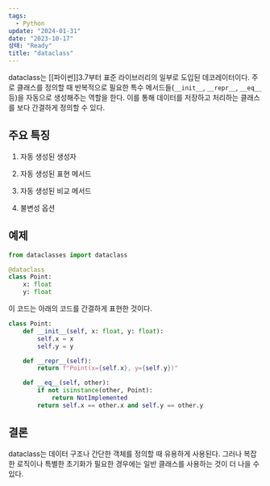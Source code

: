 ```yaml
---
tags:
  - Python
update: "2024-01-31"
date: "2023-10-17"
상태: "Ready"
title: "dataclass"
---
```

dataclass는 [[파이썬]]3.7부터 표준 라이브러리의 일부로 도입된 데코레이터이다.
주로 클래스를 정의할 때 반복적으로 필요한 특수 메서드들(`__init__`, `__repr__`, `__eq__` 등)을 자동으로 생성해주는 역할을 한다. 이를 통해 데이터를 저장하고 처리하는 클래스를 보다 간결하게 정의할 수 있다.

## 주요 특징

1. 자동 생성된 생성자

1. 자동 생성된 표현 메서드

1. 자동 생성된 비교 메서드

1. 불변성 옵션

## 예제

```python
from dataclasses import dataclass

@dataclass
class Point:
    x: float
    y: float


```

이 코드는 아래의 코드를 간결하게 표현한 것이다.

```python
class Point:
    def __init__(self, x: float, y: float):
        self.x = x
        self.y = y

    def __repr__(self):
        return f"Point(x={self.x}, y={self.y})"

    def __eq__(self, other):
        if not isinstance(other, Point):
            return NotImplemented
        return self.x == other.x and self.y == other.y


```

## 결론

dataclass는 데이터 구조나 간단한 객체를 정의할 때 유용하게 사용된다. 그러나 복잡한 로직이나 특별한 초기화가 필요한 경우에는 일반 클래스를 사용하는 것이 더 나을 수 있다.



